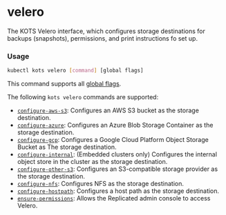 # velero

The KOTS Velero interface, which configures storage destinations for backups (snapshots), permissions, and print instructions fo set up.

### Usage

```bash
kubectl kots velero [command] [global flags]
```

This command supports all [global flags](kots-cli-global-flags).

The following `kots velero` commands are supported:

- [`configure-aws-s3`](kots-cli-velero-configure-aws-s3): Configures an AWS S3 bucket as the storage destination.
- [`configure-azure`](kots-cli-velero-configure-azure): Configures an Azure Blob Storage Container as the storage destination.
- [`configure-gcp`](kots-cli-velero-configure-gcp): Configures a Google Cloud Platform Object Storage Bucket as The storage destination.
- [`configure-internal`](kots-cli-velero-configure-internal): (Embedded clusters only) Configures the internal object store in the cluster as the storage destination.
- [`configure-other-s3`](kots-cli-velero-configure-other-s3): Configures an S3-compatible storage provider as the storage destination.
- [`configure-nfs`](kots-cli-velero-configure-nfs): Configures NFS as the storage destination.
- [`configure-hostpath`](kots-cli-velero-configure-hostpath): Configures a host path as the storage destination.
- [`ensure-permissions`](kots-cli-velero-ensure-permissions): Allows the Replicated admin console to access Velero.
